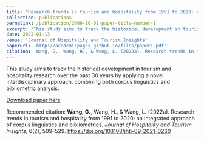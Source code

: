 ```yaml
---
title: "Research trends in tourism and hospitality from 1991 to 2020: an integrated approach of corpus linguistics and bibliometrics"
collection: publications
permalink: /publication/2009-10-01-paper-title-number-1
excerpt: 'This study aims to track the historical development in tourism and hospitality research over the past 30 years by applying a novel interdisciplinary approach, combining both corpus linguistics and bibliometric analysis.'
date: 2022-01-13
venue: 'Journal of Hospitality and Tourism Insights'
paperurl: 'http://academicpages.github.io/files/paper1.pdf'
citation: 'Wang, G., Wang, H., & Wang, L. (2022a). Research trends in tourism and hospitality from 1991 to 2020: an integrated approach of corpus linguistics and bibliometrics. <i>Journal of Hospitality and Tourism Insights</i>, 6(2), 509–529. https://doi.org/10.1108/jhti-09-2021-0260'
---
```

This study aims to track the historical development in tourism and hospitality research over the past 30 years by applying a novel interdisciplinary approach, combining both corpus linguistics and bibliometric analysis.

[Download paper here](http://academicpages.github.io/files/paper1.pdf)

Recommended citation: **Wang, G.**, Wang, H., & Wang, L. (2022a). Research trends in tourism and hospitality from 1991 to 2020: an integrated approach of corpus linguistics and bibliometrics. <i>Journal of Hospitality and Tourism Insights</i>, 6(2), 509–529. https://doi.org/10.1108/jhti-09-2021-0260
